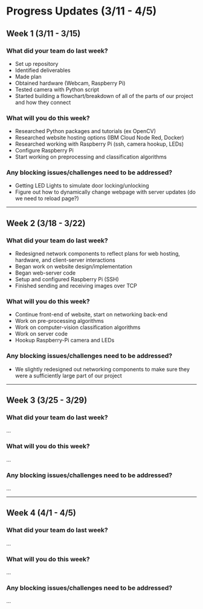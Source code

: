 # Progress Updates (3/11 - 4/5)

## Week 1 (3/11 - 3/15)

### What did your team do last week?
* Set up repository
* Identified deliverables
* Made plan
* Obtained hardware (Webcam, Raspberry Pi)
* Tested camera with Python script
* Started building a flowchart/breakdown of all of the parts of our project and how they connect

### What will you do this week?
* Researched Python packages and tutorials (ex OpenCV)
* Researched website hosting options (IBM Cloud Node Red, Docker)
* Researched working with Raspberry Pi (ssh, camera hookup, LEDs)
* Configure Raspberry Pi
* Start working on preprocessing and classification algorithms

### Any blocking issues/challenges need to be addressed?
* Getting LED Lights to simulate door locking/unlocking
* Figure out how to dynamically change webpage with server updates (do we need to reload page?)

---------------------------------------------------------

## Week 2 (3/18 - 3/22)

### What did your team do last week?
* Redesigned network components to reflect plans for web hosting, hardware, and client-server interactions
* Began work on website design/implementation
* Began web-server code
* Setup and configured Raspberry Pi (SSH)
* Finished sending and receiving images over TCP


### What will you do this week?
* Continue front-end of website, start on networking back-end
* Work on pre-processing algorithms
* Work on computer-vision classification algorithms
* Work on server code
* Hookup Raspberry-Pi camera and LEDs

### Any blocking issues/challenges need to be addressed?
* We slightly redesigned out networking components to make sure they were a sufficiently large part of our project

----------------------------------------------------------

## Week 3 (3/25 - 3/29)

### What did your team do last week?
...

### What will you do this week?
...

### Any blocking issues/challenges need to be addressed?
...

----------------------------------------------------------

## Week 4 (4/1 - 4/5)

### What did your team do last week?
...

### What will you do this week?
...

### Any blocking issues/challenges need to be addressed?
...
